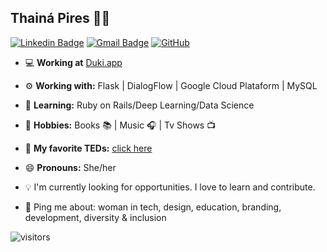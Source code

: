 ## Thainá Pires 👩‍💻

[![Linkedin Badge](https://img.shields.io/badge/-thainapires-blue?style=flat-square&logo=Linkedin&logoColor=white&link=https://www.linkedin.com/in/thainapires/)](https://www.linkedin.com/in/thainapires/)
[![Gmail Badge](https://img.shields.io/badge/-thainaspiress@gmail.com-c14438?style=flat-square&logo=Gmail&logoColor=white&link=mailto:thainaspiress@gmail.com)](mailto:thainaspiress@gmail.com)
<a href="https://github.com/thainapires"><img src="https://img.shields.io/github/followers/thainapires.svg?label=GitHub&style=social" alt="GitHub"></a>

- 💻 **Working at** [Duki.app](https://duki.app/ "Duki.app")
- ⚙️ **Working with:** Flask | DialogFlow | Google Cloud Plataform | MySQL
- 🌱 **Learning:** Ruby on Rails/Deep Learning/Data Science
- 💬 **Hobbies:** Books 📚 | Music 🎧 | Tv Shows 📺
- 🎤 **My favorite TEDs:** [click here](https://bit.ly/3hhX9OY "Favorite TEDs")
- 😄 **Pronouns:** She/her 



- 💡 I'm currently looking for opportunities. I love to learn and contribute.
- 💬 Ping me about: woman in tech, design, education, branding, development, diversity & inclusion

![visitors](https://visitor-badge.glitch.me/badge?page_id=thainapires.thainapires) <br>
